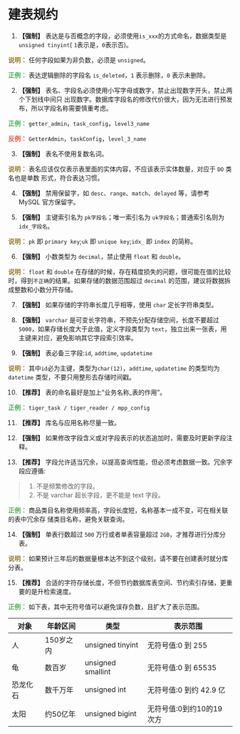 # 建表规约

1. **【强制】** 表达是与否概念的字段，必须使用`is_xxx`的方式命名，数据类型是`unsigned tinyint`( `1`表示是，`0`表示否)。

**<font color='#937c27'>说明：</font>** 任何字段如果为非负数，必须是 `unsigned`。

**<font color='#4ead5b'>正例：</font>** 表达逻辑删除的字段名 `is_deleted`，`1` 表示删除，`0` 表示未删除。

2. **【强制】** 表名、字段名必须使用小写字母或数字，禁止出现数字开头，禁止两个下划线中间只 出现数字。数据库字段名的修改代价很大，因为无法进行预发布，所以字段名称需要慎重考虑。

**<font color='#4ead5b'>正例：</font>** `getter_admin`，`task_config`，`level3_name`

**<font color='#ec5248'>反例：</font>** `GetterAdmin`，`taskConfig`，`level_3_name`

3. **【强制】** 表名不使用复数名词。

**<font color='#937c27'>说明：</font>** 表名应该仅仅表示表里面的实体内容，不应该表示实体数量，对应于 `DO` 类名也是单数 形式，符合表达习惯。

4. **【强制】** 禁用保留字，如 `desc`、`range`、`match`、`delayed` 等，请参考 MySQL 官方保留字。

5. **【强制】** 主键索引名为 `pk字段名`；唯一索引名为 `uk字段名`；普通索引名则为 `idx_字段名`。

**<font color='#937c27'>说明：</font>** `pk` 即 `primary key`;`uk` 即 `unique key`;`idx_` 即 `index` 的简称。

6. **【强制】** 小数类型为 `decimal`，禁止使用 `float` 和 `double`。

**<font color='#937c27'>说明：</font>** `float` 和 `double` 在存储的时候，存在精度损失的问题，很可能在值的比较时，得到`不正确`的结果。如果存储的数据范围超过 `decimal` 的范围，建议将数据拆成整数和小数分开存储。

7. **【强制】** 如果存储的字符串长度几乎相等，使用 `char` 定长字符串类型。

8. **【强制】** `varchar` 是可变长字符串，不预先分配存储空间，长度不要超过 `5000`，如果存储长度大于此值，定义字段类型为 `text`，独立出来一张表，用主键来对应，避免影响其它字段索引效率。

9. **【强制】** 表必备三字段:`id`, `addtime`, `updatetime`

**<font color='#937c27'>说明：</font>** 其中`id`必为主键，类型为`char(12)`，`addtime`, `updatetime` 的类型均为 `datetime` 类型，不要只用整形去存储时间戳。

10. **【推荐】** 表的命名最好是加上“业务名称_表的作用”。

**<font color='#4ead5b'>正例：</font>** `tiger_task / tiger_reader / mpp_config`

11. **【推荐】** 库名与应用名称尽量一致。

12. **【强制】** 如果修改字段含义或对字段表示的状态追加时，需要及时更新字段注释。

13. **【推荐】** 字段允许适当冗余，以提高查询性能，但必须考虑数据一致。冗余字段应遵循:

> 1) 不是频繁修改的字段。
> 2) 不是 varchar 超长字段，更不能是 text 字段。

**<font color='#4ead5b'>正例：</font>** 商品类目名称使用频率高，字段长度短，名称基本一成不变，可在相关联的表中冗余存 储类目名称，避免关联查询。

14. **【强制】** 单表行数超过 `500` 万行或者单表容量超过 `2GB`，才推荐进行分库分表。

**<font color='#937c27'>说明：</font>** 如果预计三年后的数据量根本达不到这个级别，请不要在创建表时就分库分表。

15. **【推荐】** 合适的字符存储长度，不但节约数据库表空间、节约索引存储，更重要的是升检索速度。

**<font color='#4ead5b'>正例：</font>** 如下表，其中无符号值可以避免误存负数，且扩大了表示范围。


| 对象 | 年龄区间 | 类型 | 表示范围 |
| --- | ------ | --- | ---- |
| 人 | 150岁之内 | unsigned tinyint | 无符号值:0 到 255 | 
| 龟 | 数百岁 | unsigned smallint | 无符号值:0 到 65535 | 
| 恐龙化石 | 数千万年 | unsigned int | 无符号值:0 到约 42.9 亿 | 
| 太阳 | 约50亿年 | unsigned bigint | 无符号值:0到约10的19次方 | 